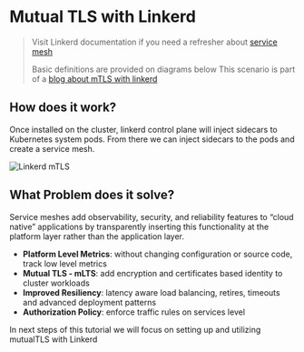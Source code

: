 # Mutual TLS with Linkerd

> Visit Linkerd documentation if you need a refresher about [service mesh](https://linkerd.io/what-is-a-service-mesh/)
>
> Basic definitions are provided on diagrams below
> This scenario is part of a [blog about mTLS with linkerd](https://itnext.io/how-to-secure-kubernetes-in-cluster-communication-5a9927be415b)

## How does it work?

Once installed on the cluster, linkerd control plane will inject sidecars to Kubernetes system pods. From there we can inject sidecars to the pods and create a service mesh.

![Linkerd mTLS](http://www.plantuml.com/plantuml/proxy?cache=yes&src=https://raw.githubusercontent.com/Piotr1215/dca-prep-kit/master/diagrams/linkerd-mtls-sequence.puml&fmt=png)

## What Problem does it solve?

Service meshes add observability, security, and reliability features to “cloud native” applications by transparently inserting this functionality at the platform layer rather than the application layer.

- **Platform Level Metrics**: without changing configuration or source code, track low level metrics
- **Mutual TLS - mLTS**: add encryption and certificates based identity to cluster workloads
- **Improved Resiliency**: latency aware load balancing, retires, timeouts and advanced deployment patterns
- **Authorization Policy**: enforce traffic rules on services level

In next steps of this tutorial we will focus on setting up and utilizing mutualTLS with Linkerd

